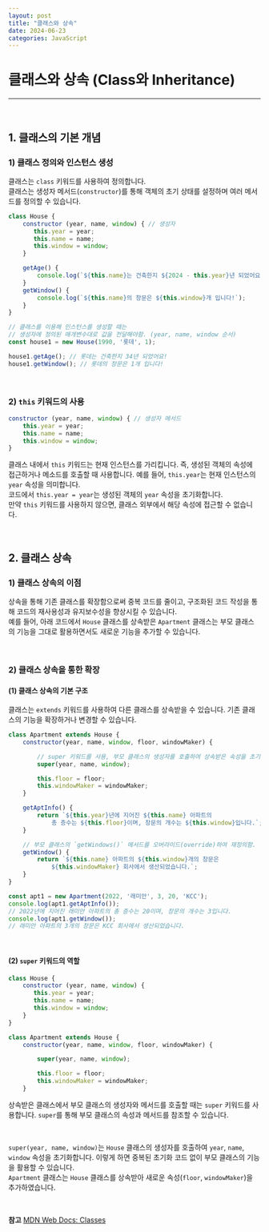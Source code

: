 ```yaml
---
layout: post
title: "클래스와 상속"
date: 2024-06-23
categories: JavaScript
---
```


# 클래스와 상속 (Class와 Inheritance)

<hr>
<br>

## 1. 클래스의 기본 개념

### 1) 클래스 정의와 인스턴스 생성

클래스는 `class` 키워드를 사용하여 정의합니다. <br>
클래스는 생성자 메서드(`constructor`)를 통해 객체의 초기 상태를 설정하며 여러 메서드를 정의할 수 있습니다.

```js
class House {
    constructor (year, name, window) { // 생성자
       this.year = year;
       this.name = name;
       this.window = window;
    }

    getAge() {
        console.log(`${this.name}는 건축한지 ${2024 - this.year}년 되었어요!`);
    }
    getWindow() {
        console.log(`${this.name}의 창문은 ${this.window}개 입니다!`);
    }
}

// 클래스를 이용해 인스턴스를 생성할 때는 
// 생성자에 정의된 매개변수대로 값을 전달해야함. (year, name, window 순서)
const house1 = new House(1990, '롯데', 1);

house1.getAge(); // 롯데는 건축한지 34년 되었어요!
house1.getWindow(); // 롯데의 창문은 1개 입니다!
```

<br>

### 2) `this` 키워드의 사용

```javascript
constructor (year, name, window) { // 생성자 메서드
    this.year = year;
    this.name = name;
    this.window = window;
}
```

클래스 내에서 `this` 키워드는 현재 인스턴스를 가리킵니다. 즉, 생성된 객체의 속성에 접근하거나 메소드를 호출할 때
사용합니다.
예를 들어, `this.year`는 현재 인스턴스의 `year` 속성을 의미합니다. <br>
코드에서 `this.year = year`는 생성된 객체의 `year` 속성을 초기화합니다.  <br>
만약 `this` 키워드를 사용하지 않으면, 클래스 외부에서 해당 속성에 접근할 수 없습니다.



<br>

## 2. 클래스 상속

### 1) 클래스 상속의 이점

상속을 통해 기존 클래스를 확장함으로써 중복 코드를 줄이고, 구조화된 코드 작성을 통해 코드의 재사용성과 유지보수성을 향상시킬 수 있습니다. <br>
예를 들어, 아래 코드에서 `House` 클래스를 상속받은 `Apartment` 클래스는 부모 클래스의 기능을 그대로 활용하면서도 새로운 기능을 추가할 수 있습니다. 

<br>

### 2) 클래스 상속을 통한 확장

#### (1) 클래스 상속의 기본 구조

클래스는 `extends` 키워드를 사용하여 다른 클래스를 상속받을 수 있습니다. 기존 클래스의 기능을 확장하거나 변경할 수 있습니다.

```js
class Apartment extends House {
    constructor(year, name, window, floor, windowMaker) {

        // super 키워드를 사용, 부모 클래스의 생성자를 호출하여 상속받은 속성을 초기화함.
        super(year, name, window);

        this.floor = floor;
        this.windowMaker = windowMaker;
    }

    getAptInfo() {
        return `${this.year}년에 지어진 ${this.name} 아파트의 
            총 층수는 ${this.floor}이며, 창문의 개수는 ${this.window}입니다.`;
    }

    // 부모 클래스의 `getWindows()` 메서드를 오버라이드(override)하여 재정의함.
    getWindow() {
        return `${this.name} 아파트의 ${this.window}개의 창문은 
            ${this.windowMaker} 회사에서 생산되었습니다.`;
    }
}

const apt1 = new Apartment(2022, '래미안', 3, 20, 'KCC');
console.log(apt1.getAptInfo()); 
// 2022년에 지어진 래미안 아파트의 총 층수는 20이며, 창문의 개수는 3입니다.
console.log(apt1.getWindow());
// 래미안 아파트의 3개의 창문은 KCC 회사에서 생산되었습니다.
```


<br>

#### (2) `super` 키워드의 역할

```js
class House {
    constructor (year, name, window) {
       this.year = year;
       this.name = name;
       this.window = window;
    }
}

class Apartment extends House {
    constructor(year, name, window, floor, windowMaker) {

        super(year, name, window);

        this.floor = floor;
        this.windowMaker = windowMaker;
    }
```

상속받은 클래스에서 부모 클래스의 생성자와 메서드를 호출할 때는 `super` 키워드를 사용합니다. `super`를 통해 부모 클래스의 속성과 메서드를 참조할 수 있습니다.

<br>

`super(year, name, window)`는 `House` 클래스의 생성자를 호출하여 `year`, `name`, `window` 속성을 초기화합니다. 이렇게 하면 중복된 초기화 코드 없이 부모 클래스의 기능을 활용할 수 있습니다. <br>
`Apartment` 클래스는 `House` 클래스를 상속받아 새로운 속성(`floor`, `windowMaker`)을 추가하였습니다.



<br>

**참고**
[MDN Web Docs: Classes](https://developer.mozilla.org/ko/docs/Web/JavaScript/Reference/Classes)